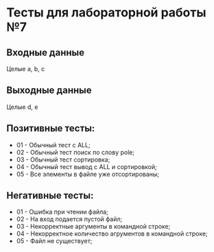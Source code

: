 # Тесты для лабораторной работы №7

## Входные данные
Целые a, b, c

## Выходные данные
Целые d, e

## Позитивные тесты:
- 01 - Обычный тест c ALL;
- 02 - Обычный тест поиск по слову pole;
- 03 - Обычный тест сортировка;
- 04 - Обычный тест вывод с ALL и сортировкой;
- 05 - Все элементы в файле уже отсортированы; 

## Негативные тесты:
- 01 - Ошибка при чтении файла;
- 02 - На вход подается пустой файл;
- 03 - Некорректные аргументы в командной строке;
- 04 - Некорректное количество агрументов в командной строке;
- 05 - Файл не существует;
